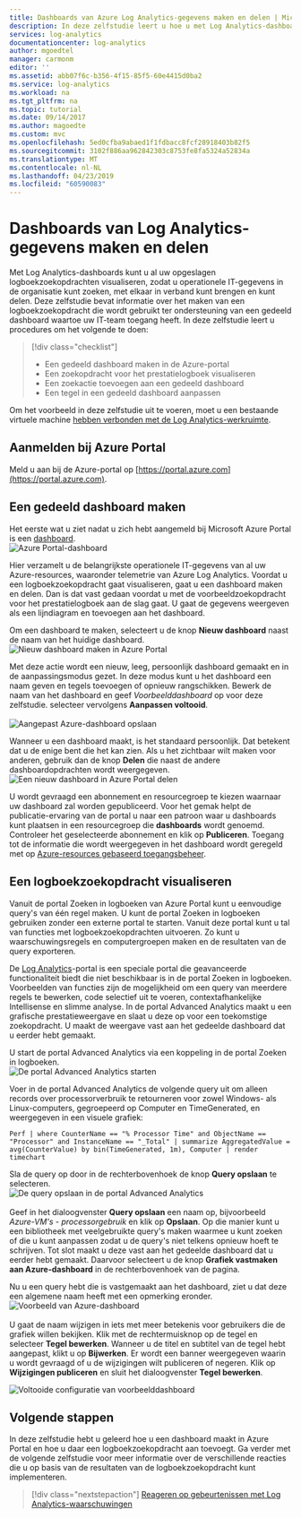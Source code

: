 ```yaml
---
title: Dashboards van Azure Log Analytics-gegevens maken en delen | Microsoft Docs
description: In deze zelfstudie leert u hoe u met Log Analytics-dashboards al uw opgeslagen logboekzoekopdrachten kunt visualiseren, zodat u door één lens naar uw omgeving kunt kijken.
services: log-analytics
documentationcenter: log-analytics
author: mgoedtel
manager: carmonm
editor: ''
ms.assetid: abb07f6c-b356-4f15-85f5-60e4415d0ba2
ms.service: log-analytics
ms.workload: na
ms.tgt_pltfrm: na
ms.topic: tutorial
ms.date: 09/14/2017
ms.author: magoedte
ms.custom: mvc
ms.openlocfilehash: 5ed0cfba9abaed1f1fdbacc8fcf28918403b82f5
ms.sourcegitcommit: 3102f886aa962842303c8753fe8fa5324a52834a
ms.translationtype: MT
ms.contentlocale: nl-NL
ms.lasthandoff: 04/23/2019
ms.locfileid: "60590083"
---
```

# <a name="create-and-share-dashboards-of-log-analytics-data"></a>Dashboards van Log Analytics-gegevens maken en delen

Met Log Analytics-dashboards kunt u al uw opgeslagen logboekzoekopdrachten visualiseren, zodat u operationele IT-gegevens in de organisatie kunt zoeken, met elkaar in verband kunt brengen en kunt delen.  Deze zelfstudie bevat informatie over het maken van een logboekzoekopdracht die wordt gebruikt ter ondersteuning van een gedeeld dashboard waartoe uw IT-team toegang heeft.  In deze zelfstudie leert u procedures om het volgende te doen:

> [!div class="checklist"]
> * Een gedeeld dashboard maken in de Azure-portal
> * Een zoekopdracht voor het prestatielogboek visualiseren 
> * Een zoekactie toevoegen aan een gedeeld dashboard 
> * Een tegel in een gedeeld dashboard aanpassen

Om het voorbeeld in deze zelfstudie uit te voeren, moet u een bestaande virtuele machine [hebben verbonden met de Log Analytics-werkruimte](../../azure-monitor/learn/quick-collect-azurevm.md).  
 
## <a name="log-in-to-azure-portal"></a>Aanmelden bij Azure Portal
Meld u aan bij de Azure-portal op [https://portal.azure.com](https://portal.azure.com). 

## <a name="create-a-shared-dashboard"></a>Een gedeeld dashboard maken

Het eerste wat u ziet nadat u zich hebt aangemeld bij Microsoft Azure Portal is een [dashboard](../../azure-portal/azure-portal-dashboards.md).<br> ![Azure Portal-dashboard](media/tutorial-logs-dashboards/log-analytics-portal-dashboard.png)

Hier verzamelt u de belangrijkste operationele IT-gegevens van al uw Azure-resources, waaronder telemetrie van Azure Log Analytics.  Voordat u een logboekzoekopdracht gaat visualiseren, gaat u een dashboard maken en delen.  Dan is dat vast gedaan voordat u met de voorbeeldzoekopdracht voor het prestatielogboek aan de slag gaat. U gaat de gegevens weergeven als een lijndiagram en toevoegen aan het dashboard.  

Om een dashboard te maken, selecteert u de knop **Nieuw dashboard** naast de naam van het huidige dashboard.<br> ![Nieuw dashboard maken in Azure Portal](media/tutorial-logs-dashboards/log-analytics-create-dashboard-01.png)

Met deze actie wordt een nieuw, leeg, persoonlijk dashboard gemaakt en in de aanpassingsmodus gezet. In deze modus kunt u het dashboard een naam geven en tegels toevoegen of opnieuw rangschikken. Bewerk de naam van het dashboard en geef *Voorbeelddashboard* op voor deze zelfstudie. selecteer vervolgens **Aanpassen voltooid**.<br><br> ![Aangepast Azure-dashboard opslaan](media/tutorial-logs-dashboards/log-analytics-create-dashboard-02.png)

Wanneer u een dashboard maakt, is het standaard persoonlijk. Dat betekent dat u de enige bent die het kan zien. Als u het zichtbaar wilt maken voor anderen, gebruik dan de knop **Delen** die naast de andere dashboardopdrachten wordt weergegeven.<br> ![Een nieuw dashboard in Azure Portal delen](media/tutorial-logs-dashboards/log-analytics-share-dashboard.png) 

U wordt gevraagd een abonnement en resourcegroep te kiezen waarnaar uw dashboard zal worden gepubliceerd. Voor het gemak helpt de publicatie-ervaring van de portal u naar een patroon waar u dashboards kunt plaatsen in een resourcegroep die **dashboards** wordt genoemd.  Controleer het geselecteerde abonnement en klik op **Publiceren**.  Toegang tot de informatie die wordt weergegeven in het dashboard wordt geregeld met op [Azure-resources gebaseerd toegangsbeheer](../../role-based-access-control/role-assignments-portal.md).   

## <a name="visualize-a-log-search"></a>Een logboekzoekopdracht visualiseren

Vanuit de portal Zoeken in logboeken van Azure Portal kunt u eenvoudige query's van één regel maken. U kunt de portal Zoeken in logboeken gebruiken zonder een externe portal te starten. Vanuit deze portal kunt u tal van functies met logboekzoekopdrachten uitvoeren. Zo kunt u waarschuwingsregels en computergroepen maken en de resultaten van de query exporteren. 

De [Log Analytics](../../azure-monitor/log-query/get-started-portal.md)-portal is een speciale portal die geavanceerde functionaliteit biedt die niet beschikbaar is in de portal Zoeken in logboeken. Voorbeelden van functies zijn de mogelijkheid om een query van meerdere regels te bewerken, code selectief uit te voeren, contextafhankelijke Intellisense en slimme analyse. In de portal Advanced Analytics maakt u een grafische prestatieweergave en slaat u deze op voor een toekomstige zoekopdracht. U maakt de weergave vast aan het gedeelde dashboard dat u eerder hebt gemaakt.   

U start de portal Advanced Analytics via een koppeling in de portal Zoeken in logboeken.<br> ![De portal Advanced Analytics starten](media/tutorial-logs-dashboards/log-analytics-advancedportal-01.png)

Voer in de portal Advanced Analytics de volgende query uit om alleen records over processorverbruik te retourneren voor zowel Windows- als Linux-computers, gegroepeerd op Computer en TimeGenerated, en weergegeven in een visuele grafiek:

```
Perf | where CounterName == "% Processor Time" and ObjectName == "Processor" and InstanceName == "_Total" | summarize AggregatedValue = avg(CounterValue) by bin(TimeGenerated, 1m), Computer | render timechart
```

Sla de query op door in de rechterbovenhoek de knop **Query opslaan** te selecteren.<br> ![De query opslaan in de portal Advanced Analytics](media/tutorial-logs-dashboards/log-analytics-advancedportal-02.png)<br><br> Geef in het dialoogvenster **Query opslaan** een naam op, bijvoorbeeld *Azure-VM's - processorgebruik* en klik op **Opslaan**.  Op die manier kunt u een bibliotheek met veelgebruikte query's maken waarmee u kunt zoeken of die u kunt aanpassen zodat u de query's niet telkens opnieuw hoeft te schrijven.  Tot slot maakt u deze vast aan het gedeelde dashboard dat u eerder hebt gemaakt. Daarvoor selecteert u de knop **Grafiek vastmaken aan Azure-dashboard** in de rechterbovenhoek van de pagina.  

Nu u een query hebt die is vastgemaakt aan het dashboard, ziet u dat deze een algemene naam heeft met een opmerking eronder.<br> ![Voorbeeld van Azure-dashboard](media/tutorial-logs-dashboards/log-analytics-modify-dashboard-01.png)<br><br>  U gaat de naam wijzigen in iets met meer betekenis voor gebruikers die de grafiek willen bekijken.  Klik met de rechtermuisknop op de tegel en selecteer **Tegel bewerken**.  Wanneer u de titel en subtitel van de tegel hebt aangepast, klikt u op **Bijwerken**.  Er wordt een banner weergegeven waarin u wordt gevraagd of u de wijzigingen wilt publiceren of negeren.  Klik op **Wijzigingen publiceren** en sluit het dialoogvenster **Tegel bewerken**.  

![Voltooide configuratie van voorbeelddashboard](media/tutorial-logs-dashboards/log-analytics-modify-dashboard-02.png)

## <a name="next-steps"></a>Volgende stappen
In deze zelfstudie hebt u geleerd hoe u een dashboard maakt in Azure Portal en hoe u daar een logboekzoekopdracht aan toevoegt.  Ga verder met de volgende zelfstudie voor meer informatie over de verschillende reacties die u op basis van de resultaten van de logboekzoekopdracht kunt implementeren.  

> [!div class="nextstepaction"]
> [Reageren op gebeurtenissen met Log Analytics-waarschuwingen](tutorial-response.md)
